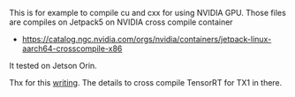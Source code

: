 This is for example to compile cu and cxx for using NVIDIA GPU. Those files are compiles on Jetpack5 on NVIDIA cross compile container

- https://catalog.ngc.nvidia.com/orgs/nvidia/containers/jetpack-linux-aarch64-crosscompile-x86

It tested on Jetson Orin.

Thx for this [writing](https://jany.st/post/2018-02-05-cross-compiling-tensorflow-for-jetson-tx1-with-bazel.html). The details to cross compile TensorRT for TX1 in there.
